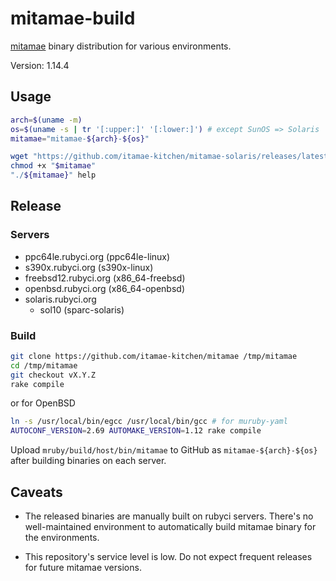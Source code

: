 # mitamae-build

[mitamae](https://github.com/itamae-kitchen/mitamae) binary distribution for various environments.

Version: 1.14.4

## Usage

```bash
arch=$(uname -m)
os=$(uname -s | tr '[:upper:]' '[:lower:]') # except SunOS => Solaris
mitamae="mitamae-${arch}-${os}"

wget "https://github.com/itamae-kitchen/mitamae-solaris/releases/latest/download/${mitamae}"
chmod +x "$mitamae"
"./${mitamae}" help
```

## Release
### Servers

* ppc64le.rubyci.org (ppc64le-linux)
* s390x.rubyci.org (s390x-linux)
* freebsd12.rubyci.org (x86\_64-freebsd)
* openbsd.rubyci.org (x86\_64-openbsd)
* solaris.rubyci.org
  * sol10 (sparc-solaris)

### Build

```bash
git clone https://github.com/itamae-kitchen/mitamae /tmp/mitamae
cd /tmp/mitamae
git checkout vX.Y.Z
rake compile
```

or for OpenBSD

```bash
ln -s /usr/local/bin/egcc /usr/local/bin/gcc # for muruby-yaml
AUTOCONF_VERSION=2.69 AUTOMAKE_VERSION=1.12 rake compile
```

Upload `mruby/build/host/bin/mitamae` to GitHub as `mitamae-${arch}-${os}` after building binaries on each server.

## Caveats

* The released binaries are manually built on rubyci servers.
  There's no well-maintained environment to automatically build mitamae binary for the environments.

* This repository's service level is low.
  Do not expect frequent releases for future mitamae versions.
